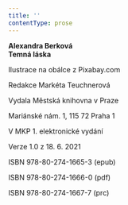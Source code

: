 ```yaml
---
title: ''
contentType: prose
---
```


<section>

**Alexandra Berková  
Temná láska**

</section>

<section>

Ilustrace na obálce z Pixabay.com

Redakce Markéta Teuchnerová

</section>

<section>

Vydala Městská knihovna v Praze

Mariánské nám. 1, 115 72 Praha 1

</section>

<section>

V MKP 1. elektronické vydání

Verze 1.0 z 18. 6. 2021

</section>

<section>

ISBN 978-80-274-1665-3 (epub)

ISBN 978-80-274-1666-0 (pdf)

ISBN 978-80-274-1667-7 (prc)

</section>
